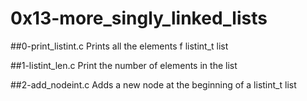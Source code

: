# 0x13-more_singly_linked_lists

##0-print_listint.c
Prints all the elements f listint_t list

##1-listint_len.c
Print the number of elements in the list

##2-add_nodeint.c
Adds a new node at the beginning of a listint_t list
